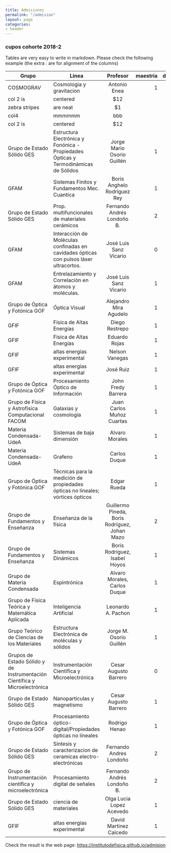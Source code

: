 ```yaml
---
title: Admisiones
permalink: "/admision"
layout: page
categories:
- header
---
```


### cupos cohorte 2018-2

Tables are very easy to write in markdown. Please check the following example (the extra : are for alignment of the columns)

| Grupo | Linea         | Profesor           | maestria  | doctorado |
| ----------- |------------- |:-------------:| -----:|------:|
| COSMOGRAV      | Cosmologia y gravitacion | Antonio Enea |  1     |     1    |
| col 2 is      | centered      |   $12 |        |        |
| zebra stripes | are neat      |    $1 |       |         |
|col4           |   mmmmmm      | bbb   |       |         |
| col 2 is      | centered      |   $12 |        |        |
|Grupo de Estado Sólido GES|	Estructura Electrónica y Fonónica - Propiedades Ópticas y Termodinámicas de Sólidos|	Jorge Mario Osorio Guillén|	1	|1|
|GFAM	|Sistemas Finitos y Fundamentos Mec. Cuantica	|Boris Anghelo Rodríguez Rey|	1|	1|
|Grupo de Estado Sólido GES|	Prop. multifuncionales de materiales cerámicos|	Fernando Andrés Londoño B.|	2	|1|
|GFAM	|Interacción de Moléculas confinadas en cavidades ópticas con pulsos láser ultracortos.|	José Luis Sanz Vicario|	0|	1|
|GFAM|	Entrelazamiento y Correlación en átomos y moléculas.|	José Luis Sanz Vicario|	1|	0|
|Grupo de Óptica y Fotónica GOF|	Óptica Visual|	Alejandro Mira Agudelo|	1|	0|
|GFIF|	Física de Altas Energías|	Diego Restrepo|	1	|1|
|GFIF	|Física de Altas Energías|	Eduardo Rojas|	1|	1|
|GFIF |	altas energías experimental |	Nelson Vanegas|	1	|1|
|GFIF|	altas energías experimental |	José Ruiz|	1|	1|
|Grupo de Óptica y Fotónica GOF	|Procesamiento Óptico de Información	|John Fredy Barrera	|1|	1|
|Grupo de Física y Astrofísica Computacional FACOM|	Galaxias y cosmología	|Juan Carlos Muñoz Cuartas|	1	|0|
|Materia Condensada-UdeA	|Sistemas de baja dimensión|	Alvaro Morales|	1|	1|
|Materia Condensada-UdeA|	Grafeno	|Carlos Duque|	1|	1|
|Grupo de Óptica y Fotónica GOF|	Técnicas para la medición de propiedades ópticas no lineales; vórtices ópticos|	Edgar Rueda	|1|	0|
|Grupo de Fundamentos y Enseñanza	|Enseñanza de la física|	Guillermo Pineda, Boris Rodríguez, Johan Mazo	|2|	0|
|Grupo de Fundamentos y Enseñanza	|Sistemas Dinámicos|	Boris Rodríguez, Isabel Hoyos|	1|	0|
|Grupo de Materia Condensada|	Espintrónica|	Alvaro Morales, Carlos Duque|	1|	1|
|Grupo de Física Teórica y Matemática Aplicada|	Inteligencia Artificial	|Leonardo A. Pachon	|1|	0|
|Grupo Teórico de Ciencias de los Materiales|	Estructura Electrónica de moléculas y sólidos|	Jorge M. Osorio Guillén|	1|	0|
|Grupos de Estado Sólido y de Instrumentación Científica y Microelectrónica|Instrumentación Científica y Microelectrónica|		Cesar Augusto Barrero|	0|	1|
|Grupo de Estado Sólido GES|	Nanoparticulas y magnetismo	|Cesar Augusto Barrero|	1	|0|
|Grupo de Óptica y Fotónica GOF|	Procesamiento óptico-digital/Propiedades ópticas no lineales|	Rodrigo Henao	|1	|0|
|Grupo de Estado Sólido GES|	Síntesis y caracterizacion de ceramicas electro-electrónicas|	Fernando Andres Londoño|	2|	1|
|Grupo de Instrumentación científica y microelectrónica|	Procesamiento digital de señales	|Fernando Andrés Londoño B.|	2|	1|
|Grupo de Estado Sólido GES	|ciencia de materiales|	Olga Lucia Lopez Acevedo|	1|	1|
|GFIF	|altas energías experimental| 	David Martinez Caicedo|	1	|1|


Check the result is the web page: https://institutodefisica.github.io/admision

